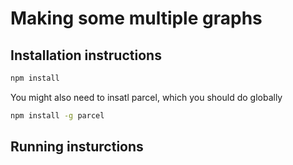 # Making some multiple graphs

## Installation instructions

```bash
npm install 
```

You might also need to insatl parcel, which you should do globally

```bash
npm install -g parcel
```

## Running insturctions 